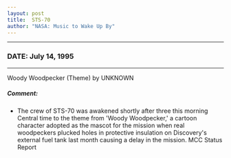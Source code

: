 ```yaml
---
layout: post
title:  STS-70
author: "NASA: Music to Wake Up By"
---
```


----
### DATE: July 14, 1995
----
Woody Woodpecker (Theme) by UNKNOWN

##### Comment:
* The crew of STS-70 was awakened shortly after three this morning Central time to the theme from 'Woody Woodpecker,' a cartoon character adopted as the mascot for the mission when real woodpeckers plucked holes in protective insulation on Discovery's external fuel tank last month causing a delay in the mission. MCC Status Report
